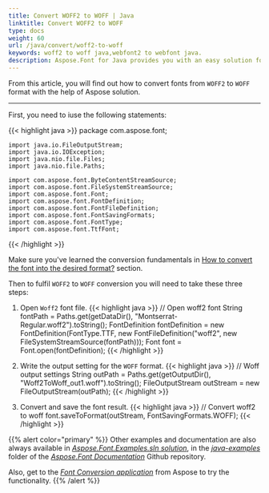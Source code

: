 ```yaml
---
title: Convert WOFF2 to WOFF | Java
linktitle: Convert WOFF2 to WOFF
type: docs
weight: 60
url: /java/convert/woff2-to-woff
keywords: woff2 to woff java,webfont2 to webfont java.
description: Aspose.Font for Java provides you with an easy solution for converting fonts. This documentation will tell about the woff2 to woff conversion.
---
```


From this article, you will find out how to convert fonts from `WOFF2` to `WOFF` format with the help of Aspose solution.
____

First, you need to iuse the following statements:

{{< highlight java >}} 
    package com.aspose.font;

    import java.io.FileOutputStream;
    import java.io.IOException;
    import java.nio.file.Files;
    import java.nio.file.Paths;

    import com.aspose.font.ByteContentStreamSource;
    import com.aspose.font.FileSystemStreamSource;
    import com.aspose.font.Font;
    import com.aspose.font.FontDefinition;
    import com.aspose.font.FontFileDefinition;
    import com.aspose.font.FontSavingFormats;
    import com.aspose.font.FontType;
    import com.aspose.font.TtfFont;
{{< /highlight >}}

Make sure you've learned the conversion fundamentals in [How to convert the font into the desired format?](https://docs.aspose.com//font/java/convert/#how-to-convert-the-font-into-the-desired-format) section.

Then to fulfil `WOFF2` to `WOFF` conversion you will need to take these three steps:

1. Open `Woff2` font file.
{{< highlight java >}} 
    // Open woff2 font
    String fontPath = Paths.get(getDataDir(), "Montserrat-Regular.woff2").toString();
    FontDefinition fontDefinition = new FontDefinition(FontType.TTF, new FontFileDefinition("woff2", new FileSystemStreamSource(fontPath)));
    Font font = Font.open(fontDefinition);
{{< /highlight >}}

2. Write the output setting for the `WOFF` format.
{{< highlight java >}} 
    // Woff output settings
    String outPath = Paths.get(getOutputDir(), "Woff2ToWoff_out1.woff").toString();
    FileOutputStream outStream = new FileOutputStream(outPath);
{{< /highlight >}}

3. Convert and save the font result.
{{< highlight java >}} 
    // Convert woff2 to woff
    font.saveToFormat(outStream, FontSavingFormats.WOFF);
{{< /highlight >}}

{{% alert color="primary" %}}
Other examples and documentation are also always available in [*Aspose.Font.Examples.sln solution*](https://github.com/aspose-font/Aspose.Font-Documentation/tree/master/java-examples/src/main/java/com/aspose/font/examples/convertfont), in the [*java-examples*](https://github.com/aspose-font/Aspose.Font-Documentation/tree/master/java-examples/src/main/java/com/aspose/font/examples) folder of the [*Aspose.Font Documentation*](https://github.com/aspose-font/Aspose.Font-Documentation) Github repository.

Also, get to the [*Font Conversion application*](https://products.aspose.app/font/conversion) from Aspose to try the functionality.
{{% /alert %}}